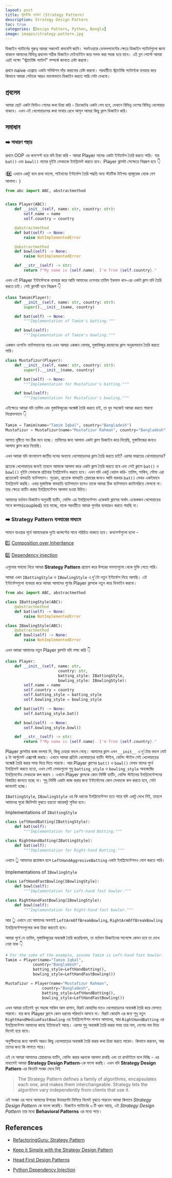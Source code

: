 ```yaml
---
layout: post
title: স্ট্র্যাটিজি প্যাটার্ন (Strategy Pattern)
description: Strategy Design Pattern
toc: true
categories: [Design Pattern, Python, Bangla]
image: images/strategy-pattern.jpg
---
```

ডিজাইন প্যাটার্নের গুরুত্ব আমরা সকলেই কমবেশি জানি। সফটওয়্যার ডেভলপমেন্টের ক্ষেত্রে ডিজাইন প্যাটার্নগুলো জানা থাকলে আমাদের বিভিন্ন প্রবলেম সঠিক ডিজাইন মেইনটেইন করে সলভ করা সহজ হয়ে যাবে। এই ব্লগ পোস্টে আমরা এরই লক্ষ্যে "স্ট্র্যাটেজি প্যাটার্ন" সম্পর্কে জানতে চেষ্টা করবো। 

প্রথমে naive এপ্রোচে একটা সলিউশন দাঁড় করানোর চেষ্টা করবো। পরবর্তীতে স্ট্র্যাটেজি প্যাটার্নকে ব্যবহার করে কিভাবে  আমরা সেটাকে আরও ভালোভাবে ডিজাইন করতে পারি সেটা দেখবো।

## প্রবলেম

আমরা ছোট একটা ভিডিও গেমের কথা চিন্তা করি - ক্রিকেটের একটা গেম হবে, যেখানে বিভিন্ন দেশের বিভিন্ন খেলোয়াড় থাকবে। এখন এই খেলোয়াড়দের কথা মাথায় রেখে আসুন আমরা কিছু ক্লাস ডিজাইন করি।

## সমাধান

### :arrow_right: সাধারণ পন্থায়

প্রথমে OOP এর কনসেপ্ট ধরে যদি চিন্তা করি - আমরা Player নামের একটা ইন্টার্ফেস তৈরি করতে পারি। যার `bat()` এবং `bowl()` নামের দুইটা মেথডকে ইমপ্লিমেন্ট করতে হবে। Player ক্লাসটা সেক্ষেত্রে নিম্নরূপ হবে :point_down:

(:hash: এখানে একটু বলে রাখা ভালো, পাইথনের ইন্টার্ফেস তৈরি পদ্ধতি অন্য স্ট্যাটিক টাইপড ল্যাঙ্গুয়েজ থেকে বেশ আলাদা। )

```python
from abc import ABC, abstractmethod


class Player(ABC):
    def __init__(self, name: str, country: str):
        self.name = name
        self.country = country    

    @abstractmethod
    def bat(self) -> None:
        raise NotImplementedError

    @abstractmethod
    def bowl(self) -> None:
        raise NotImplementedError

    def __str__(self) -> str:
        return f"My name is {self.name}. I'm from {self.country}."
```
এখন এই Player ইন্টার্ফেসকে ব্যবহার করে আমি আমাদের ওপেনার তামিম ইকবাল খান-এর একটা ক্লাস যদি তৈরি করতে চাই। সেই ক্লাসটি হবে নিম্নরূপ :point_down:

```python
class Tamim(Player):    
    def __init__(self, name: str, country: str):
        super().__init__(name, country)        

    def bat(self) -> None:
        """Implementation of Tamim's batting."""

    def bowl(self):
        """Implementation of Tamim's bowling."""
```
একজন ওপেনিং ব্যাটসম্যানের পরে এখন আমরা একজন বোলার, মুস্তাফিজুর রহমানের ক্লাস অনুরূপভাবে তৈরি করতে পারি।

```python
class Mustafizur(Player):    
    def __init__(self, name: str, country: str):
        super().__init__(name, country)        

    def bat(self) -> None:
        """Implementation for Mustafizur's batting."""

    def bowl(self):
        """Implementation for Mustafizur's bowling."""
```
এইক্ষেত্রে আমরা যদি তামিম এবং মুস্তাফিজুরের অব্জেক্ট তৈরি করতে চাই, তা খুব সহজেই আমরা করতে পারবো নিম্নোক্তভাবে :point_down:

```python
Tamim = Tamim(name="Tamim Iqbal", country="Bangladesh")
Mustafizur = Mustafizur(name="Mustafizur Rahman", country="Bangladesh")
```
আপাত দৃষ্টিতে সব ঠিক মনে হচ্ছে। তামিমের জন্য আলাদা একটা ক্লাস ডিজাইন করে নিয়েছি, মুস্তাফিজের জন্যও আলাদা ক্লাস করে নিয়েছি। 

এখন আমরা যদি বাংলাদেশ জাতীয় দলের অন্যান্য খেলোয়াড়দের  ক্লাস তৈরি করতে চাই? এরপর ভারতের খেলোয়াড়দের?

প্রত্যেক খেলোয়াড়ের জন্যই তাহলে আমাকে আলাদা করে একটা ক্লাস তৈরি করতে হবে এবং সেই ক্লাসে `bat()` ও `bowl()` দুইটা মেথডকে প্রতিবার ইমপ্লিমেন্টও করতে হবে। এখন যদি একটু খেয়াল করি- তামিম, সাকিব, সৌম্য এরা প্রত্যেকেই বামহাতি ব্যাটসম্যান। সুতরাং, প্রত্যেক বামহাতি প্লেয়ারের জন্যও আমি বারবার `bat()` মেথড একইভাবে ইমপ্লিমেন্ট করছি। এবার মুস্তাফিজ বামহাতি ব্যাটসম্যান হলেও তাকে আমরা ঠিক ব্যাটসম্যান ক্যাটাগরিতে ফেলবো না। তার ক্ষেত্রে ব্যাটিং করার ইমপ্লিমেন্টেশন আলাদা হওয়া উচিত। 

আমাদের বর্তমান ডিজাইন অনুযায়ী ব্যাটিং, বোলিং এর ইমপ্লিমেন্টেশন একেকটা ক্লাসের অর্থাৎ একেকজন খেলোয়াড়ের সাথে কাপল্ড(coupled) হয়ে যাচ্ছে, যাকে পরবর্তীতে আমরা পুনর্বার ব্যবহারও করতে পারছি না।

### :arrow_right: Strategy Pattern ব্যবহারের মাধ্যমে

সামনে যাওয়ার পূর্বে আমাদেরকে দুটো কন্সেপ্টের সাথে পরিচিত থাকতে হবে। কনসেপ্টগুলো হলো -

:one: [Composition over Inheritence](https://betterprogramming.pub/prefer-composition-over-inheritance-1602d5149ea1)

:two: [Dependency injection](https://en.wikipedia.org/wiki/Dependency_injection)

এগুলোর সাহায্য নিয়ে আমরা  **Strategy Pattern**  প্রয়োগ করে উপরের সমস্যাগুলো থেকে মুক্তি পেতে পারি।

আমরা এখন `IBattingStyle`  ও `IBowlingStyle` এ দু'টো নতুন ইন্টার্ফেস নিয়ে আসছি। এই ইন্টার্ফেসগুলো ব্যবহার করে আমরা আমাদের পুর্বের Player ক্লাসকে নতুন করে ডিফাইন করবো।

```python
from abc import ABC, abstractmethod

class IBattingStyle(ABC):
    @abstractmethod
    def bat(self) -> None:
        raise NotImplementedError

class IBowlingStyle(ABC):
    @abstractmethod
    def bowl(self) -> None:
        raise NotImplementedError
```
এখন আমরা আমাদের নতুন Player ক্লাসটা যদি লক্ষ্য করি :point_down:
```python
class Player:
    def __init__(self, name: str, 
                       country: str,
                       batting_style: IBattingStyle,
                       bowling_style: IBowlingStyle):
        self.name = name
        self.country = country
        self.batting_style = batting_style
        self.bowling_style = bowling_style

    def bat(self) -> None:
        self.batting_style.bat()

    def bowl(self) -> None:
        self.bowling_style.bowl()

    def __str__(self) -> str:
        return f"My name is {self.name}. I'm from {self.country}."
```
Player ক্লাসটার কাজ বদলায় নি, কিন্তু চেহারা বদলে গেছে। আমাদের ক্লাস এখন  `__init__` এ দু'টোর বদলে মোট ৪ টা আর্গুমেন্ট এক্সপেক্ট করছে। এখানে আমরা প্রতিটা খেলোয়াড়ের ব্যাটিং স্টাইল, বোলিং স্টাইল সেই খেলোয়াড়ের অব্জেক্ট তৈরি করার সময় দিয়ে দিতে পারবো। আর Player ক্লাসের  `bat()` ও `bowl()` মেথড যাদের পুর্বে ইমপ্লিমেন্ট করতে হতো, এখন সেই মেথডগুলো শুধু `batting_style` ও `bowling_style` অবজেক্টের ইমপ্লিমেন্টেড মেথডকে কল করবে । এখানে Player ক্লাসকে কোন নির্দিষ্ট ব্যাটিং, বোলিং স্টাইলের ইমপ্লিমেন্টেশনের বিস্তারিত জানতে হচ্ছে না। শুধু  নির্দিষ্ট একটা কাজ করার জন্য ইন্টার্ফেসের কোন মেথডকে কল করতে হবে, সেটা জানলেই হচ্ছে। 

`IBattingStyle`, `IBowlingStyle` এর কি ধরনের ইমপ্লিমেন্টেশন হতে পারে যদি একটু দেখে নিই, তাহলে আমাদের পুরো জিনিসটা বুঝতে হয়তো আরেকটু সুবিধা হবে।

Implementations of `IBattingStyle`
```python
class LeftHandBatting(IBattingStyle):
    def bat(self):
        """Implementation for Left-hand Batting."""

class RightHandBatting(IBattingStyle):
    def bat(self):
        """Implementation for Right-hand Batting."""
```
এখানে :point_up_2: আমাদের প্রয়োজন হলে `LeftHandAggresiveBatting` একটা ইমপ্লিমেন্টেশনও যোগ করতে পারি। 

Implementations of `IBowlingStyle`
```python
class LeftHandFastBowling(IBowlingStyle):
    def bowl(self):
        """Implementation for Left-hand fast bowler."""

class RightHandFastBowling(IBowlingStyle):
    def bowl(self):
        """Implementation for Right-hand fast bowler."""
```
আর :point_up_2: এখানে তো আমাদের অবশ্যই `LeftArmOffBreakBowling`, `RightArmOffBreakBowling` ইমপ্লিমেন্টেশনগুলোর কথা চিন্তা করতেই হবে। 

আমরা পুর্বে যে তামিম, মুস্তাফিজুরের অবজেক্ট তৈরি করেছিলাম, তা বর্তমান ডিজাইনের সাপেক্ষে কেমন হবে তা দেখে নেয়া যাক :point_down:
```python
# For the sake of the example, assume Tamim is Left-hand fast bowler.
Tamim = Player(name="Tamim Iqbal", 
            country="Bangladesh",
            batting_style=LeftHandBatting(),
            bowling_style=LeftHandFastBowling())

Mustafizur = Player(name="Mustafizur Rahman", 
                country="Bangladesh", 
                batting_style=LeftHandBatting(), 
                bowling_style=LeftHandFastBowling())
```
এখন আমরা চাইলেই খুব সহজে সাকিব আল হাসান, বিরাট কোহলির মতও খেলোয়াড়দের অবজেক্ট তৈরি করে ফেলতে পারবো। যার জন্য Player ক্লাসে কোন ধরনের পরিবর্তন আসবে না। বিরাট কোহলি এর জন্য শুধু নতুন  `RightHandMediumFastBowling` এর ইমপ্লিমেন্টেশন লাগবে আমাদের, আর `RightHandBatting` এর ইমপ্লিমেন্টেশন আমাদের কাছে ইতিমধ্যেই আছে। এরপর শুধু অবজেক্ট তৈরি করার সময় তার নাম, দেশের নাম দিয়ে দিলেই হয়ে যাবে।

অনুশীলনের জন্য আপনি আরও কিছু খেলোয়াড়ের অবজেক্ট তৈরি করার কথা চিন্তা করতে পারেন। কিভাবে করবেন, আর তাদের জন্য কি লাগতে পারে।

এই যে আমরা আমাদের প্লেয়ারদের ব্যাটিং, বোলিং করার ধরনকে আলাদা রাখছি এবং তা রানটাইমে বলে দিচ্ছি - এর মাধ্যমেই আমরা **Strategy Design Pattern**-কে ফলো করছি।
এখন যদি **Strategy Design Pattern** এর কিতাবি সংজ্ঞা দেখে নিই

> The Strategy Pattern defines a family of algorithms, encapsulates each one, and makes them interchangeable. Strategy lets the algorithm vary independently from clients that use it.

এই সংজ্ঞা এর সাথে আমাদের উপরের উদাহরণটা মিলিয়ে নিলেই বুঝতে পারবেন আমরা কিভাবে *Strategy Design Pattern* কে ফলো করেছি। 
ডিজাইন প্যাটার্নের ৩ টি ধরন আছে, এই *Strategy Design Pattern* তার মধ্যে **Behavioral Patterns** এর মধ্যে পড়ে।  

## References

- [RefactoringGuru: Strategy Pattern](https://refactoring.guru/design-patterns/strategy)

- [Keep it Simple with the Strategy Design Pattern](https://blog.bitsrc.io/keep-it-simple-with-the-strategy-design-pattern-c36a14c985e9)

- [Head First Design Patterns](https://www.oreilly.com/library/view/head-first-design/0596007124/)

- [Python Dependency Injection](https://testdriven.io/blog/python-dependency-injection/)